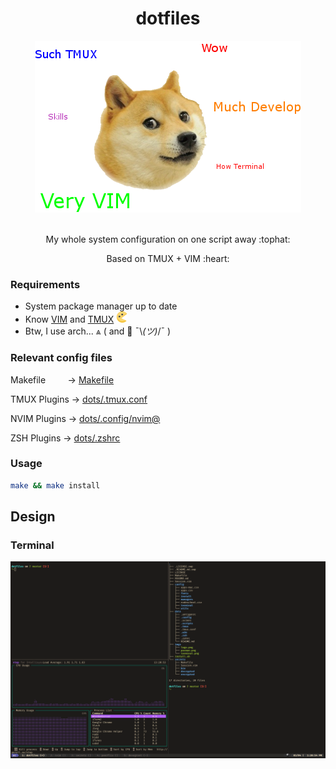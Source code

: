 <h1 align="center">dotfiles</h1>

<div align="center">
  <img src="./imgs/logo.png" />
</div>

<br>

<div align="center">
  <p>My whole system configuration on one script away :tophat:</p>

  <p>Based on TMUX + VIM :heart:</p>
</div>

### Requirements

- System package manager up to date
- Know [VIM](https://www.vim.org/) and [TMUX](https://github.com/tmux/tmux/wiki) <img height="18px" width="18px" src="./imgs/pacman.png" />
- Btw, I use arch... ⩓ ( and   ¯\\_(ツ)_/¯ )

### Relevant config files

Makefile &nbsp; &nbsp; &nbsp; &nbsp; -> [Makefile](/Makefile)

TMUX Plugins -> [dots/.tmux.conf](/dots/.tmux.conf)

NVIM Plugins -> [dots/.config/nvim@](https://github.com/cabaalexander/nvim/blob/master/settings/pluginmanager.vim)

ZSH Plugins -> [dots/.zshrc](/dots/.zshrc)

### Usage

```bash
make && make install
```

## Design

### Terminal
![Terminal](./imgs/terminal.png)
